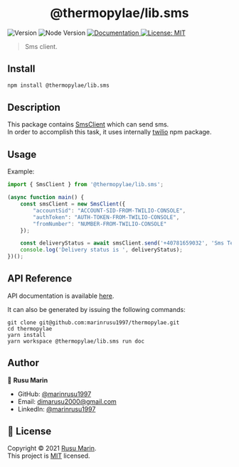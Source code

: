 <h1 align="center">@thermopylae/lib.sms</h1>
<p>
  <img alt="Version" src="https://img.shields.io/badge/version-0.0.1-blue.svg?cacheSeconds=2592000" />
  <img alt="Node Version" src="https://img.shields.io/badge/node-%3E%3D16-blue.svg"/>
<a href="https://marinrusu1997.github.io/thermopylae/lib.sms/index.html" target="_blank">
  <img alt="Documentation" src="https://img.shields.io/badge/documentation-yes-brightgreen.svg" />
</a>
<a href="https://github.com/marinrusu1997/thermopylae/blob/master/LICENSE" target="_blank">
  <img alt="License: MIT" src="https://img.shields.io/badge/License-MIT-yellow.svg" />
</a>
</p>

> Sms client.

## Install

```sh
npm install @thermopylae/lib.sms
```

## Description
This package contains [SmsClient][sms-client-link] which can send sms. <br/>
In order to accomplish this task, it uses internally [twilio](https://www.npmjs.com/package/twilio) npm package.

## Usage
Example:
```typescript
import { SmsClient } from '@thermopylae/lib.sms';

(async function main() {
    const smsClient = new SmsClient({
        "accountSid": "ACCOUNT-SID-FROM-TWILIO-CONSOLE",
        "authToken": "AUTH-TOKEN-FROM-TWILIO-CONSOLE",
        "fromNumber": "NUMBER-FROM-TWILIO-CONSOLE"
    });

    const deliveryStatus = await smsClient.send('+40781659032', 'Sms Text');
    console.log('Delivery status is ', deliveryStatus);
})();
```

## API Reference
API documentation is available [here][api-doc-link].

It can also be generated by issuing the following commands:
```shell
git clone git@github.com:marinrusu1997/thermopylae.git
cd thermopylae
yarn install
yarn workspace @thermopylae/lib.sms run doc
```

## Author
👤 **Rusu Marin**

* GitHub: [@marinrusu1997](https://github.com/marinrusu1997)
* Email: [dimarusu2000@gmail.com](mailto:dimarusu2000@gmail.com)
* LinkedIn: [@marinrusu1997](https://www.linkedin.com/in/rusu-marin-1638b0156/)

## 📝 License
Copyright © 2021 [Rusu Marin](https://github.com/marinrusu1997). <br/>
This project is [MIT](https://github.com/marinrusu1997/thermopylae/blob/master/LICENSE) licensed.

[api-doc-link]: https://marinrusu1997.github.io/thermopylae/lib.sms/index.html
[sms-client-link]: https://marinrusu1997.github.io/thermopylae/lib.sms/classes/client.smsclient.html

